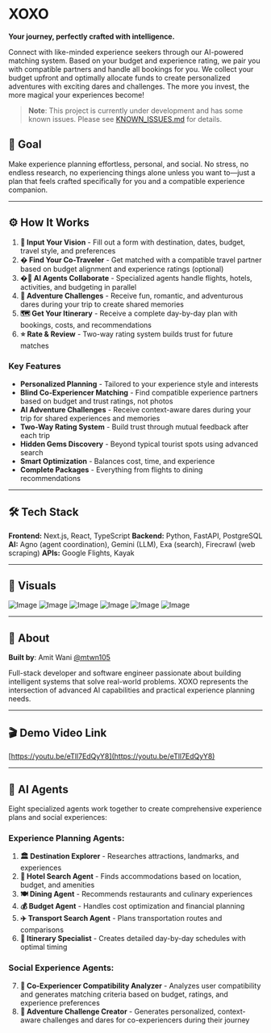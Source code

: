 #  XOXO

**Your journey, perfectly crafted with intelligence.**

Connect with like-minded experience seekers through our AI-powered matching system. Based on your budget and experience rating, we pair you with compatible partners and handle all bookings for you. We collect your budget upfront and optimally allocate funds to create personalized adventures with exciting dares and challenges. The more you invest, the more magical your experiences become!

> **Note**: This project is currently under development and has some known issues.
> Please see [KNOWN_ISSUES.md](KNOWN_ISSUES.md) for details.

## 🎯 Goal

Make experience planning effortless, personal, and social. No stress, no endless research, no experiencing things alone unless you want to—just a plan that feels crafted specifically for you and a compatible experience companion.

---

## ⚙️ How It Works

1. **🎯 Input Your Vision** - Fill out a form with destination, dates, budget, travel style, and preferences
2. **� Find Your Co-Traveler** - Get matched with a compatible travel partner based on budget alignment and experience ratings (optional)
3. **�🤖 AI Agents Collaborate** - Specialized agents handle flights, hotels, activities, and budgeting in parallel
4. **🎲 Adventure Challenges** - Receive fun, romantic, and adventurous dares during your trip to create shared memories
5. **🗺️ Get Your Itinerary** - Receive a complete day-by-day plan with bookings, costs, and recommendations
6. **⭐ Rate & Review** - Two-way rating system builds trust for future matches

### Key Features
- **Personalized Planning** - Tailored to your experience style and interests
- **Blind Co-Experiencer Matching** - Find compatible experience partners based on budget and trust ratings, not photos
- **AI Adventure Challenges** - Receive context-aware dares during your trip for shared experiences and memories
- **Two-Way Rating System** - Build trust through mutual feedback after each trip
- **Hidden Gems Discovery** - Beyond typical tourist spots using advanced search
- **Smart Optimization** - Balances cost, time, and experience
- **Complete Packages** - Everything from flights to dining recommendations

---

## 🛠️ Tech Stack

**Frontend:** Next.js, React, TypeScript
**Backend:** Python, FastAPI, PostgreSQL
**AI:** Agno (agent coordination), Gemini (LLM), Exa (search), Firecrawl (web scraping)
**APIs:** Google Flights, Kayak

---

## 📸 Visuals

![Image](https://github.com/user-attachments/assets/5fae2938-6d2c-4fc7-86be-d22bb84729a6)
![Image](https://github.com/user-attachments/assets/1bd6e98f-ae32-47be-90a0-23ee6f06c613)
![Image](https://github.com/user-attachments/assets/45db7d19-67ca-4c92-985f-79a7cb976b1c)
![Image](https://github.com/user-attachments/assets/7a06c3de-281d-4820-a517-ea81137289d7)
![Image](https://github.com/user-attachments/assets/523f0d02-8a72-4709-b3d4-5102f1d1b950)
![Image](https://github.com/user-attachments/assets/dbab944a-7678-4eae-9ead-05f15c3de407)

---

## 👥 About

**Built by**: Amit Wani [@mtwn105](https://github.com/mtwn105)

Full-stack developer and software engineer passionate about building intelligent systems that solve real-world problems. XOXO represents the intersection of advanced AI capabilities and practical experience planning needs.

---

## 🎬 Demo Video Link

[https://youtu.be/eTll7EdQyY8](https://youtu.be/eTll7EdQyY8)

---

## 🤖 AI Agents

Eight specialized agents work together to create comprehensive experience plans and social experiences:

### **Experience Planning Agents:**
1. **🏛️ Destination Explorer** - Researches attractions, landmarks, and experiences
2. **🏨 Hotel Search Agent** - Finds accommodations based on location, budget, and amenities
3. **🍽️ Dining Agent** - Recommends restaurants and culinary experiences
4. **💰 Budget Agent** - Handles cost optimization and financial planning
5. **✈️ Transport Search Agent** - Plans transportation routes and comparisons
6. **📅 Itinerary Specialist** - Creates detailed day-by-day schedules with optimal timing

### **Social Experience Agents:**
7. **🤝 Co-Experiencer Compatibility Analyzer** - Analyzes user compatibility and generates matching criteria based on budget, ratings, and experience preferences
8. **🎲 Adventure Challenge Creator** - Generates personalized, context-aware challenges and dares for co-experiencers during their journey
